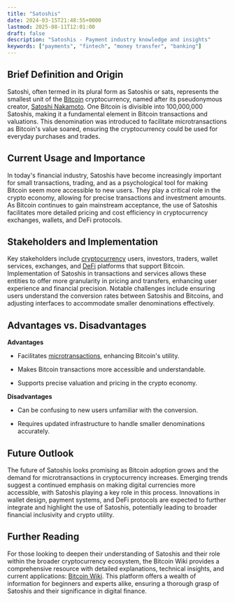 ```yaml
---
title: "Satoshis"
date: 2024-03-15T21:48:55+0000
lastmod: 2025-08-11T12:01:00
draft: false
description: "Satoshis - Payment industry knowledge and insights"
keywords: ["payments", "fintech", "money transfer", "banking"]
---
```


## Brief Definition and Origin

Satoshi, often termed in its plural form as Satoshis or sats, represents the smallest unit of the [Bitcoin](https://faisalkhan.com/learn/explainers/bitcoin/) cryptocurrency, named after its pseudonymous creator, [Satoshi Nakamoto](https://faisalkhanllc.xyz/resources/payments-wiki/s/satoshi-nakamoto/). One Bitcoin is divisible into 100,000,000 Satoshis, making it a fundamental element in Bitcoin transactions and valuations. This denomination was introduced to facilitate microtransactions as Bitcoin's value soared, ensuring the cryptocurrency could be used for everyday purchases and trades.

## Current Usage and Importance

In today's financial industry, Satoshis have become increasingly important for small transactions, trading, and as a psychological tool for making Bitcoin seem more accessible to new users. They play a critical role in the crypto economy, allowing for precise transactions and investment amounts. As Bitcoin continues to gain mainstream acceptance, the use of Satoshis facilitates more detailed pricing and cost efficiency in cryptocurrency exchanges, wallets, and DeFi protocols.

## Stakeholders and Implementation

Key stakeholders include [cryptocurrency](https://faisalkhanllc.xyz/resources/payments-wiki/c/cryptocurrency/) users, investors, traders, wallet services, exchanges, and [DeFi](https://faisalkhan.com/learn/explainers/defi-decentralized-finance/) platforms that support Bitcoin. Implementation of Satoshis in transactions and services allows these entities to offer more granularity in pricing and transfers, enhancing user experience and financial precision. Notable challenges include ensuring users understand the conversion rates between Satoshis and Bitcoins, and adjusting interfaces to accommodate smaller denominations effectively.

## Advantages vs. Disadvantages

**Advantages**

- Facilitates [microtransactions](https://faisalkhan.com/learn/explainers/microtransactions/), enhancing Bitcoin's utility.

- Makes Bitcoin transactions more accessible and understandable.

- Supports precise valuation and pricing in the crypto economy.

**Disadvantages**

- Can be confusing to new users unfamiliar with the conversion.

- Requires updated infrastructure to handle smaller denominations accurately.

## Future Outlook

The future of Satoshis looks promising as Bitcoin adoption grows and the demand for microtransactions in cryptocurrency increases. Emerging trends suggest a continued emphasis on making digital currencies more accessible, with Satoshis playing a key role in this process. Innovations in wallet design, payment systems, and DeFi protocols are expected to further integrate and highlight the use of Satoshis, potentially leading to broader financial inclusivity and crypto utility.

## Further Reading

For those looking to deepen their understanding of Satoshis and their role within the broader cryptocurrency ecosystem, the Bitcoin Wiki provides a comprehensive resource with detailed explanations, technical insights, and current applications: [Bitcoin Wiki](https://en.bitcoin.it/wiki/Main_Page). This platform offers a wealth of information for beginners and experts alike, ensuring a thorough grasp of Satoshis and their significance in digital finance.